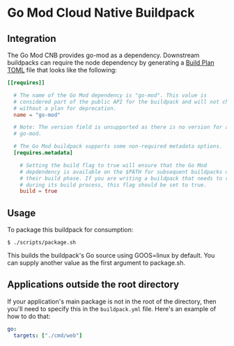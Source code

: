 # Go Mod Cloud Native Buildpack

## Integration

The Go Mod CNB provides go-mod as a dependency. Downstream
buildpacks can require the node dependency by generating a [Build Plan
TOML](https://github.com/buildpacks/spec/blob/master/buildpack.md#build-plan-toml)
file that looks like the following:

```toml
[[requires]]

  # The name of the Go Mod dependency is "go-mod". This value is
  # considered part of the public API for the buildpack and will not change
  # without a plan for deprecation.
  name = "go-mod"

  # Note: The version field is unsupported as there is no version for a set of
  # go-mod.

  # The Go Mod buildpack supports some non-required metadata options.
  [requires.metadata]

    # Setting the build flag to true will ensure that the Go Mod
    # depdendency is available on the $PATH for subsequent buildpacks during
    # their build phase. If you are writing a buildpack that needs to run Go Mod
    # during its build process, this flag should be set to true.
    build = true
```

## Usage

To package this buildpack for consumption:
```
$ ./scripts/package.sh
```
This builds the buildpack's Go source using GOOS=linux by default. You can supply another value as the first argument to package.sh.

## Applications outside the root directory

If your application's main package is not in the root of the directory, then you'll need to specify this in the `buildpack.yml` file. Here's an example of how to do that:

```yaml
go:
  targets: ["./cmd/web"]
```
